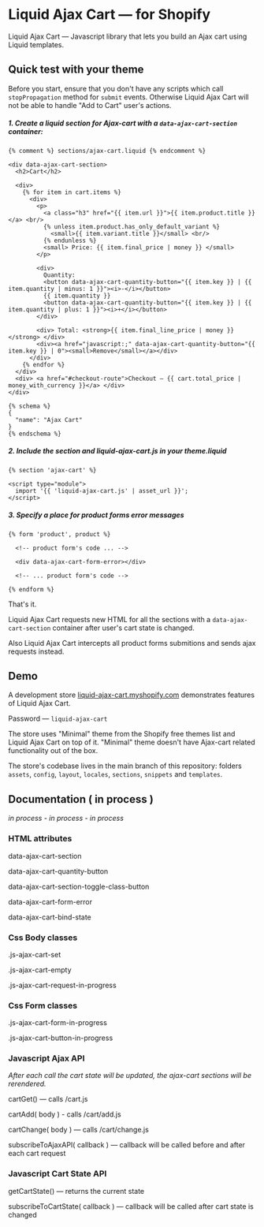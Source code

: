 # Liquid Ajax Cart — for Shopify


Liquid Ajax Cart — Javascript library that lets you build an Ajax cart using Liquid templates.

## Quick test with your theme

Before you start, ensure that you don't have any scripts which call `stopPropagation` method for `submit` events. Otherwise Liquid Ajax Cart will not be able to handle "Add to Cart" user's actions.

##### 1. Create a liquid section for Ajax-cart with a `data-ajax-cart-section` container:

```liquid
{% comment %} sections/ajax-cart.liquid {% endcomment %}

<div data-ajax-cart-section>
  <h2>Cart</h2>
  
  <div>
    {% for item in cart.items %}
      <div>
      	<p>
      	  <a class="h3" href="{{ item.url }}">{{ item.product.title }}</a> <br/>
          {% unless item.product.has_only_default_variant %}
            <small>{{ item.variant.title }}</small> <br/>
          {% endunless %}
          <small> Price: {{ item.final_price | money }} </small>
        </p>

        <div>
          Quantity: 
          <button data-ajax-cart-quantity-button="{{ item.key }} | {{ item.quantity | minus: 1 }}"><i>-</i></button>
          {{ item.quantity }}
          <button data-ajax-cart-quantity-button="{{ item.key }} | {{ item.quantity | plus: 1 }}"><i>+</i></button>
        </div>

        <div> Total: <strong>{{ item.final_line_price | money }}</strong> </div>
        <div><a href="javascript:;" data-ajax-cart-quantity-button="{{ item.key }} | 0"><small>Remove</small></a></div>
      </div>
    {% endfor %}
  </div>
  <div> <a href="#checkout-route">Checkout — {{ cart.total_price | money_with_currency }}</a> </div>
</div>

{% schema %}
{
  "name": "Ajax Cart"
}
{% endschema %}
```

##### 2. Include the section and liquid-ajax-cart.js in your theme.liquid 
```liquid
{% section 'ajax-cart' %}

<script type="module">
  import '{{ 'liquid-ajax-cart.js' | asset_url }}';
</script>
```
 
##### 3. Specify a place for product forms error messages
```liquid
{% form 'product', product %}
  
  <!-- product form's code ... -->
  
  <div data-ajax-cart-form-error></div>
  
  <!-- ... product form's code -->
  
{% endform %}
```

That's it. 

Liquid Ajax Cart requests new HTML for all the sections with a `data-ajax-cart-section` container after user's cart state is changed. 

Also Liquid Ajax Cart intercepts all product forms submitions and sends ajax requests instead.

## Demo
A development store [liquid-ajax-cart.myshopify.com](https://liquid-ajax-cart.myshopify.com/) demonstrates features of Liquid Ajax Cart.

Password — `liquid-ajax-cart`

The store uses "Minimal" theme from the Shopify free themes list and Liquid Ajax Cart on top of it. "Minimal" theme doesn't have Ajax-cart related functionality out of the box.

The store's codebase lives in the main branch of this repository: folders `assets`, `config`, `layout`, `locales`, `sections`, `snippets` and `templates`.

## Documentation ( in process )

*in process - in process - in process*

### HTML attributes

data-ajax-cart-section

data-ajax-cart-quantity-button

data-ajax-cart-section-toggle-class-button

data-ajax-cart-form-error

data-ajax-cart-bind-state

### Css Body classes

.js-ajax-cart-set

.js-ajax-cart-empty

.js-ajax-cart-request-in-progress

### Css Form classes

.js-ajax-cart-form-in-progress

.js-ajax-cart-button-in-progress


### Javascript Ajax API
*After each call the cart state will be updated, the ajax-cart sections will be rerendered.*

cartGet() — calls /cart.js

cartAdd( body ) - calls /cart/add.js

cartChange( body ) — calls /cart/change.js

subscribeToAjaxAPI( callback ) — callback will be called before and after each cart request

### Javascript Cart State API

getCartState() — returns the current state

subscribeToCartState( callback ) — callback will be called after cart state is changed
